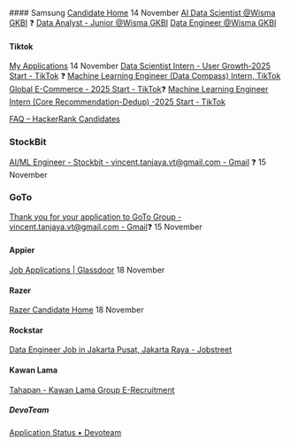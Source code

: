 []()#### Samsung
[Candidate Home](https://sec.wd3.myworkdayjobs.com/en-US/Samsung_Careers/userHome) 14 November
[AI Data Scientist @Wisma GKBI](https://sec.wd3.myworkdayjobs.com/en-US/Samsung_Careers/job/Wisma-GKBI-Jakarta-Indonesia/AI-Data-Scientist_R86973?jobFamilyGroup=189767dd6c9201b4198fe1a6db2997c7&jobFamilyGroup=189767dd6c9201e189e3eaa6db299dc7) ❓
[Data Analyst - Junior @Wisma GKBI](https://sec.wd3.myworkdayjobs.com/en-US/Samsung_Careers/job/Wisma-GKBI-Jakarta-Indonesia/Data-Analyst---Junior_R85266?jobFamilyGroup=189767dd6c9201b4198fe1a6db2997c7&jobFamilyGroup=189767dd6c9201e189e3eaa6db299dc7)
[Data Engineer @Wisma GKBI](https://sec.wd3.myworkdayjobs.com/en-US/Samsung_Careers/job/Wisma-GKBI-Jakarta-Indonesia/Data-Engineer_R92579?jobFamilyGroup=189767dd6c9201b4198fe1a6db2997c7&jobFamilyGroup=189767dd6c9201e189e3eaa6db299dc7)

#### Tiktok
[My Applications](https://careers.tiktok.com/referral/tiktok/position/application?token=MTsxNzI0MzgyNDMxOTY2OzY5NjA0ODIyMzY5NTMwMDM1MzM7NzMzMDc5Mzc2NDM5Njc3OTc4Njsy) 14 November
[Data Scientist Intern - User Growth-2025 Start - TikTok](https://careers.tiktok.com/referral/tiktok/position/7423687584607979786/detail?token=MTsxNzI0MzgyNDMxOTY2OzY5NjA0ODIyMzY5NTMwMDM1MzM7NzMzMDc5Mzc2NDM5Njc3OTc4Njsy) ❓
[Machine Learning Engineer (Data Compass) Intern, TikTok Global E-Commerce - 2025 Start - TikTok](https://careers.tiktok.com/referral/tiktok/position/7403600622296484147/detail?token=MTsxNzI0MzgyNDMxOTY2OzY5NjA0ODIyMzY5NTMwMDM1MzM7NzMzMDc5Mzc2NDM5Njc3OTc4Njsy)❓
[Machine Learning Engineer Intern (Core Recommendation-Dedup) -2025 Start - TikTok](https://careers.tiktok.com/referral/tiktok/position/7400610216658913586/detail?token=MTsxNzI0MzgyNDMxOTY2OzY5NjA0ODIyMzY5NTMwMDM1MzM7NzMzMDc5Mzc2NDM5Njc3OTc4Njsy)

[FAQ – HackerRank Candidates](https://candidatesupport.hackerrank.com/hc/en-us/categories/4402828710675-FAQ)

### StockBit
[AI/ML Engineer - Stockbit - vincent.tanjaya.vt@gmail.com - Gmail](https://mail.google.com/mail/u/0/#inbox/FMfcgzQXKDgbjzcJphBLnWzfhvjhJpsw) ❓ 15 November

### GoTo
[Thank you for your application to GoTo Group - vincent.tanjaya.vt@gmail.com - Gmail](https://mail.google.com/mail/u/0/#inbox/FMfcgzQXKDgbkDztKsbDSLGgckjfhSNr)❓ 15 November

#### Appier
[Job Applications | Glassdoor](https://www.glassdoor.com/Job/Home/appliedJobs.htm) 18 November


#### Razer
[Razer Candidate Home](https://razer.wd3.myworkdayjobs.com/en-US/Careers/userHome) 18 November

#### Rockstar
[Data Engineer Job in Jakarta Pusat, Jakarta Raya - Jobstreet](https://id.jobstreet.com/id/job/80275166?tracking=TMC-AppConfirmed-asia-4-jobapplied)

#### Kawan Lama
[Tahapan - Kawan Lama Group E-Recruitment](https://karir.kawanlamagroup.com/JoinUs)

##### DevoTeam
[Application Status • Devoteam](https://jobs.smartrecruiters.com/my-applications/Devoteam/e6d55222-abce-4e23-8408-b5861f8c43f5?dcr_ci=Devoteam)

